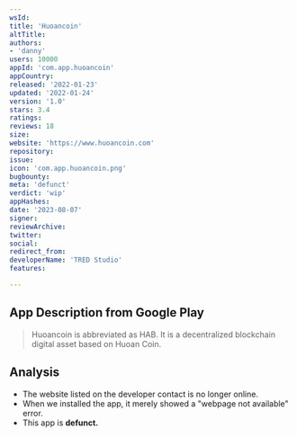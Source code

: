 ```yaml
---
wsId: 
title: 'Huoancoin'
altTitle: 
authors:
- 'danny'
users: 10000
appId: 'com.app.huoancoin'
appCountry: 
released: '2022-01-23'
updated: '2022-01-24'
version: '1.0'
stars: 3.4
ratings: 
reviews: 18
size: 
website: 'https://www.huoancoin.com'
repository: 
issue: 
icon: 'com.app.huoancoin.png'
bugbounty: 
meta: 'defunct'
verdict: 'wip'
appHashes: 
date: '2023-08-07'
signer: 
reviewArchive: 
twitter: 
social: 
redirect_from: 
developerName: 'TRED Studio'
features: 

---
```


## App Description from Google Play

> Huoancoin is abbreviated as HAB. It is a decentralized blockchain digital asset based on Huoan Coin.

## Analysis 

- The website listed on the developer contact is no longer online.
- When we installed the app, it merely showed a "webpage not available" error.
- This app is **defunct.**